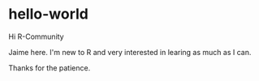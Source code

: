 # hello-world

Hi R-Community

Jaime here. I'm new to R and very interested in learing as much as I can. 

Thanks for the patience. 
